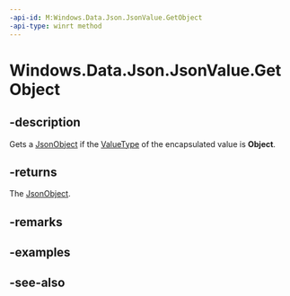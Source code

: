 ----api-id: M:Windows.Data.Json.JsonValue.GetObject
-api-type: winrt method
---<!-- Method syntaxpublic Windows.Data.Json.JsonObject GetObject()--># Windows.Data.Json.JsonValue.GetObject## -descriptionGets a [JsonObject](jsonobject.md) if the [ValueType](ijsonvalue_valuetype.md) of the encapsulated value is **Object**.## -returnsThe [JsonObject](jsonobject.md).## -remarks## -examples## -see-also